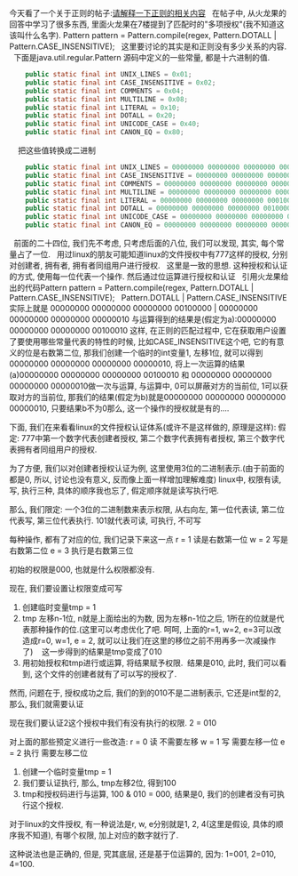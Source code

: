 今天看了一个关于正则的帖子:[请解释一下正则的相关内容](http://topic.csdn.net/u/20080627/14/8a91b33a-f35c-4303-85b5-e0a8da462202.html)
 
在帖子中, 从火龙果的回答中学习了很多东西, 里面火龙果在7楼提到了匹配时的"多项授权"(我不知道这该叫什么名字).
Pattern pattern = Pattern.compile(regex, Pattern.DOTALL | Pattern.CASE_INSENSITIVE);
 
这里要讨论的其实是和正则没有多少关系的内容.
 
下面是java.util.regular.Pattern 源码中定义的一些常量, 都是十六进制的值. 
 
 

```java
    public static final int UNIX_LINES = 0x01;
    public static final int CASE_INSENSITIVE = 0x02;
    public static final int COMMENTS = 0x04;
    public static final int MULTILINE = 0x08;
    public static final int LITERAL = 0x10;
    public static final int DOTALL = 0x20;
    public static final int UNICODE_CASE = 0x40;
    public static final int CANON_EQ = 0x80;
```

 
 
把这些值转换成二进制

```java
    public static final int UNIX_LINES = 00000000 00000000 00000000 00000001;
    public static final int CASE_INSENSITIVE = 00000000 00000000 00000000 00000010;
    public static final int COMMENTS = 00000000 00000000 00000000 00000100;
    public static final int MULTILINE = 00000000 00000000 00000000 00001000;
    public static final int LITERAL = 00000000 00000000 00000000 00010000;
    public static final int DOTALL = 00000000 00000000 00000000 00100000;
    public static final int UNICODE_CASE = 00000000 00000000 00000000 01000000;
    public static final int CANON_EQ = 00000000 00000000 00000000 00000000;
```

 
前面的二十四位, 我们先不考虑, 只考虑后面的八位, 我们可以发现, 其实, 每个常量占了一位.
 
用过linux的朋友可能知道linux的文件授权中有777这样的授权, 分别对创建者, 拥有者, 拥有者同组用户进行授权.
 
这里是一致的思想. 这种授权和认证的方式, 使用每一位代表一个操作. 然后通过位运算进行授权和认证
 
引用火龙果给出的代码Pattern pattern = Pattern.compile(regex, Pattern.DOTALL | Pattern.CASE_INSENSITIVE);
 
Pattern.DOTALL | Pattern.CASE_INSENSITIVE 实际上就是
00000000 00000000 00000000 00100000 | 00000000 00000000 00000000 00000010
与运算得到的结果是(假定为a):00000000 00000000 00000000 00100010
这样, 在正则的匹配过程中, 它在获取用户设置了要使用哪些常量代表的特性的时候, 比如CASE_INSENSITIVE这个吧, 它的有意义的位是右数第二位, 那我们创建一个临时的int变量1, 左移1位, 就可以得到00000000 00000000 00000000 00000010,
将上一次运算的结果(a)00000000 00000000 00000000 00100010 和 00000000 00000000 00000000 00000010做一次与运算, 与运算中, 0可以屏蔽对方的当前位, 1可以获取对方的当前位, 那我们的结果(假定为b)就是00000000 00000000 00000000 00000010, 只要结果b不为0那么, 这一个操作的授权就是有的....

下面, 我们在来看看linux的文件授权认证体系(或许不是这样做的, 原理是这样):
假定: 777中第一个数字代表创建者授权, 第二个数字代表拥有者授权, 第三个数字代表拥有者同组用户的授权.

为了方便, 我们以对创建者授权认证为例, 这里使用3位的二进制表示.(由于前面的都是0, 所以, 讨论也没有意义, 反而像上面一样增加理解难度)
linux中, 权限有读, 写, 执行三种, 具体的顺序我也忘了, 假定顺序就是读写执行吧.

那么, 我们限定: 一个3位的二进制数来表示权限, 从右向左, 第一位代表读, 第二位代表写, 第三位代表执行.
101就代表可读, 可执行, 不可写

每种操作, 都有了对应的位, 我们记录下来这一点
r = 1 读是右数第一位
w = 2 写是右数第二位
e = 3 执行是右数第三位

初始的权限是000, 也就是什么权限都没有.

现在, 我们要设置让权限变成可写

1. 创建临时变量tmp = 1
2. tmp 左移n-1位, n就是上面给出的为数, 因为左移n-1位之后, 1所在的位就是代表那种操作的位.(这里可以考虑优化了吧. 呵呵, 上面的r=1, w=2, e=3可以改造成r=0, w=1, e = 2, 就可以让我们在这里的移位之前不用再多一次减操作了)    这一步得到的结果是tmp变成了010
3. 用初始授权和tmp进行或运算, 将结果赋予权限.  结果是010, 此时, 我们可以看到, 这个文件的创建者就有了可以写的授权了.


然而, 问题在于, 授权成功之后, 我们的到的010不是二进制表示, 它还是int型的2, 那么, 我们就需要认证

现在我们要认证2这个授权中我们有没有执行的权限.
2 = 010

对上面的那些预定义进行一些改造:
r = 0 读 不需要左移
w = 1 写 需要左移一位
e = 2 执行 需要左移二位

1. 创建一个临时变量tmp = 1
2. 我们要认证执行, 那么, tmp左移2位, 得到100
3. tmp和授权码进行与运算, 100 & 010 = 000, 结果是0, 我们的创建者没有可执行这个授权.



对于linux的文件授权, 有一种说法是r, w, e分别就是1, 2, 4(这里是假设, 具体的顺序我不知道), 有哪个权限, 加上对应的数字就行了.


这种说法也是正确的, 但是, 究其底层, 还是基于位运算的, 因为: 1=001, 2=010, 4=100.

 

